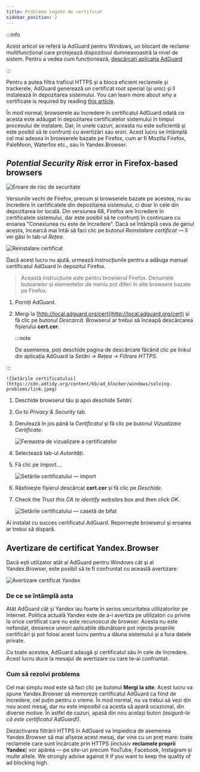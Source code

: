 ```yaml
---
title: Probleme legate de certificat
sidebar_position: 2
---
```


:::info

Acest articol se referă la AdGuard pentru Windows, un blocant de reclame multifuncțional care protejează dispozitivul dumneavoastră la nivel de sistem. Pentru a vedea cum funcționează, [descărcați aplicația AdGuard](https://agrd.io/download-kb-adblock)

:::

Pentru a putea filtra traficul HTTPS și a bloca eficient reclamele și trackerele, AdGuard generează un certificat root special (și unic) și îl instalează în depozitarea sistemului. You can learn more about why a certificate is required by reading [this article](/general/https-filtering/what-is-https-filtering).

În mod normal, browserele au încredere în certificatul AdGuard odată ce acesta este adăugat în depozitarea certificatelor sistemului în timpul procesului de instalare. Dar, în unele cazuri, aceasta nu este suficientă și este posibil să te confrunți cu avertizări sau erori. Acest lucru se întâmplă cel mai adesea în browserele bazate pe Firefox, cum ar fi Mozilla Firefox, PaleMoon, Waterfox etc., sau în Yandex.Browser.

## *Potential Security Risk* error in Firefox-based browsers

![Eroare de risc de securitate](https://cdn.adtidy.org/public/Adguard/kb/en/certificate/cert_error_en.png)

Versiunile vechi de Firefox, precum și browserele bazate pe acestea, nu au încredere în certificatele din depozitarea sistemului, ci doar în cele din depozitarea lor locală. Din versiunea 68, Firefox are încredere în certificatele sistemului, dar este posibil să te confrunți în continuare cu eroarea "Conexiunea nu este de încredere". Dacă se întâmplă ceva de genul acesta, încearcă mai întâi să faci clic pe butonul *Reinstalare certificat* — îl vei găsi în tab-ul *Rețea*.

![Reinstalare certificat](https://cdn.adtidy.org/content/kb/ad_blocker/windows/solving-problems/reinstall.jpg)

Dacă acest lucru nu ajută, urmează instrucțiunile pentru a adăuga manual certificatul AdGuard în depozitul Firefox.

> Această instrucțiune este pentru browserul Firefox. Denumele butoanelor și elementelor de meniu pot diferi în alte browsere bazate pe Firefox.

1. Porniți AdGuard.

1. Mergi la [http://local.adguard.org/cert](http://local.adguard.org/cert) și fă clic pe butonul *Descarcă*. Browserul ar trebui să înceapă descărcarea fișierului **cert.cer**.

    :::note

    De asemenea, poți deschide pagina de descărcare făcând clic pe linkul din aplicația AdGuard la *Setări → Rețea → Filtrare HTTPS*.


:::

    ![Setările certificatului](https://cdn.adtidy.org/content/kb/ad_blocker/windows/solving-problems/link.jpeg)

1. Deschide browserul tău și apoi deschide *Setări*.

1. Go to *Privacy & Security* tab.

1. Derulează în jos până la *Certificatul* și fă clic pe butonul *Vizualizare Certificate*.

    ![Fereastra de vizualizare a certificatelor](https://cdn.adtidy.org/content/kb/ad_blocker/windows/solving-problems/import1.jpeg)

1. Selectează tab-ul *Autorități*.

1. Fă clic pe *Import...*.

    ![Setările certificatului — import](https://cdn.adtidy.org/content/kb/ad_blocker/windows/solving-problems/import2.jpeg)

1. Răsfoiește fișierul descărcat **cert.cer** și fă clic pe *Deschide*.

1. Check the *Trust this CA to identify websites* box and then click *OK*.

    ![Setările certificatului — casetă de bifat](https://cdn.adtidy.org/content/kb/ad_blocker/windows/solving-problems/cert_checkbox.jpg)

Ai instalat cu succes certificatul AdGuard. Repornește browserul și eroarea ar trebui să dispară.

## Avertizare de certificat Yandex.Browser

Dacă ești utilizator atât al AdGuard pentru Windows cât și al Yandex.Browser, este posibil să te fi confruntat cu această avertizare:

![Avertizare certificat Yandex](https://cdn.adtidy.org/content/kb/ad_blocker/windows/solving-problems/yandex-cert.png)

### De ce se întâmplă asta

Atât AdGuard cât și Yandex iau foarte în serios securitatea utilizatorilor pe Internet. Politica actuală Yandex este de a-i avertiza pe utilizatori cu privire la orice certificat care nu este recunoscut de browser. Acesta nu este nefondat, deoarece uneori aplicațiile dăunătoare pot injecta propriile certificări și pot folosi acest lucru pentru a dăuna sistemului și a fura datele private.

Cu toate acestea, AdGuard adaugă și certificatul său în cele de încredere. Acest lucru duce la mesajul de avertizare cu care te-ai confruntat.

### Cum să rezolvi problema

Cel mai simplu mod este să faci clic pe butonul **Mergi la site**. Acest lucru va spune Yandex.Browser să memoreze certificatul AdGuard ca fiind de încredere, cel puțin pentru o vreme. În mod normal, nu va trebui să vezi din nou acest mesaj, dar nu este imposibil ca acesta să apară ocazional, din diverse motive. În astfel de cazuri, apasă din nou același buton *(asigură-te că este certificatul AdGuard!)*.

Dezactivarea filtrării HTTPS în AdGuard va împiedica de asemenea Yandex.Browser să mai afișeze acest mesaj, dar vine cu un preț mare: toate reclamele care sunt încărcate prin HTTPS (inclusiv **reclamele proprii Yandex**) vor apărea — pe site-uri precum YouTube, Facebook, Instagram și multe altele. We strongly advise against it if you want to keep the quality of ad blocking high.
